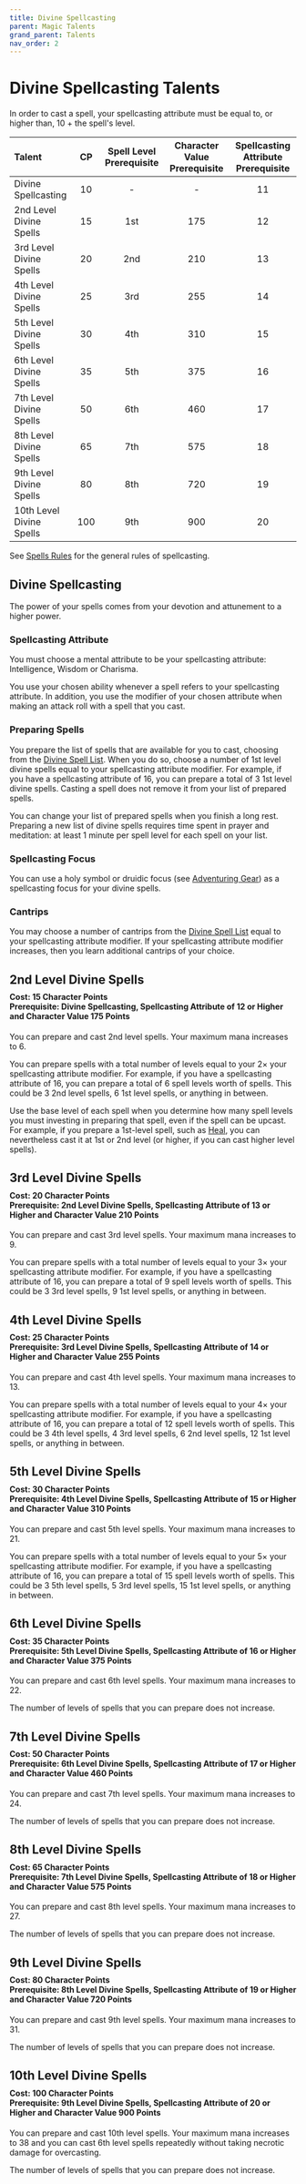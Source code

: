 ```yaml
---
title: Divine Spellcasting
parent: Magic Talents
grand_parent: Talents
nav_order: 2
---
```


# Divine Spellcasting Talents

In order to cast a spell, your spellcasting attribute must be equal to, or higher than, 10 + the spell's level.

| Talent | CP | Spell Level Prerequisite | Character Value Prerequisite | Spellcasting Attribute Prerequisite |
|:-------|:--:|:------------------------:|:----------------------------:|:-----------------------------------:|
| Divine Spellcasting      | 10  | -   | -   | 11 |
| 2nd Level Divine Spells  | 15  | 1st | 175 | 12 |
| 3rd Level Divine Spells  | 20  | 2nd | 210 | 13 |
| 4th Level Divine Spells  | 25  | 3rd | 255 | 14 |
| 5th Level Divine Spells  | 30  | 4th | 310 | 15 |
| 6th Level Divine Spells  | 35  | 5th | 375 | 16 |
| 7th Level Divine Spells  | 50  | 6th | 460 | 17 |
| 8th Level Divine Spells  | 65  | 7th | 575 | 18 |
| 9th Level Divine Spells  | 80  | 8th | 720 | 19 |
| 10th Level Divine Spells | 100 | 9th | 900 | 20 |

See [Spells Rules](https://stormchaserroleplaying.com/stormchaserRPG/Spellcasting/) for the general rules of spellcasting.

## Divine Spellcasting
The power of your spells comes from your devotion and attunement to a higher power.

### Spellcasting Attribute
You must choose a mental attribute to be your spellcasting attribute: Intelligence, Wisdom or Charisma.

You use your chosen ability whenever a spell refers to your spellcasting attribute. In addition, you use the modifier of your chosen attribute when making an attack roll with a spell that you cast.

### Preparing Spells
You prepare the list of spells that are available for you to cast, choosing from the [Divine Spell List](https://stormchaserroleplaying.com/stormchaserRPG/Spells/Lists/Divine/). When you do so, choose a number of 1st level divine spells equal to your spellcasting attribute modifier. For example, if you have a spellcasting attribute of 16, you can prepare a total of 3 1st level divine spells. Casting a spell does not remove it from your list of prepared spells.

You can change your list of prepared spells when you finish a long rest. Preparing a new list of divine spells requires time spent in prayer and meditation: at least 1 minute per spell level for each spell on your list.

### Spellcasting Focus
You can use a holy symbol or druidic focus (see [Adventuring Gear](https://stormchaserroleplaying.com/stormchaserRPG/Equipment/AdventuringGear/)) as a spellcasting focus for your divine spells.

### Cantrips
You may choose a number of cantrips from the [Divine Spell List](https://stormchaserroleplaying.com/stormchaserRPG/Spells/Lists/Divine/) equal to your spellcasting attribute modifier. If your spellcasting attribute modifier increases, then you learn additional cantrips of your choice.

## 2nd Level Divine Spells

<div style="margin-top:-10px;"></div>

#### **Cost:** 15 Character Points<br>**Prerequisite:** Divine Spellcasting, Spellcasting Attribute of 12 or Higher and Character Value 175 Points
You can prepare and cast 2nd level spells. Your maximum mana increases to 6.

You can prepare spells with a total number of levels equal to your 2× your spellcasting attribute modifier. For example, if you have a spellcasting attribute of 16, you can prepare a total of 6 spell levels worth of spells. This could be 3 2nd level spells, 6 1st level spells, or anything in between.

Use the base level of each spell when you determine how many spell levels you must investing in preparing that spell, even if the spell can be upcast. For example, if you prepare a 1st-level spell, such as [Heal](https://stormchaserroleplaying.com/stormchaserRPG/Spells/1/Restoration/#heal), you can nevertheless cast it at 1st or 2nd level (or higher, if you can cast higher level spells).

## 3rd Level Divine Spells

<div style="margin-top:-10px;"></div>

#### **Cost:** 20 Character Points<br>**Prerequisite:** 2nd Level Divine Spells, Spellcasting Attribute of 13 or Higher and Character Value 210 Points
You can prepare and cast 3rd level spells. Your maximum mana increases to 9.

You can prepare spells with a total number of levels equal to your 3× your spellcasting attribute modifier. For example, if you have a spellcasting attribute of 16, you can prepare a total of 9 spell levels worth of spells. This could be 3 3rd level spells, 9 1st level spells, or anything in between.

## 4th Level Divine Spells

<div style="margin-top:-10px;"></div>

#### **Cost:** 25 Character Points<br>**Prerequisite:** 3rd Level Divine Spells, Spellcasting Attribute of 14 or Higher and Character Value 255 Points
You can prepare and cast 4th level spells. Your maximum mana increases to 13.

You can prepare spells with a total number of levels equal to your 4× your spellcasting attribute modifier. For example, if you have a spellcasting attribute of 16, you can prepare a total of 12 spell levels worth of spells. This could be 3 4th level spells, 4 3rd level spells, 6 2nd level spells, 12 1st level spells, or anything in between.

## 5th Level Divine Spells

<div style="margin-top:-10px;"></div>

#### **Cost:** 30 Character Points<br>**Prerequisite:** 4th Level Divine Spells, Spellcasting Attribute of 15 or Higher and Character Value 310 Points
You can prepare and cast 5th level spells. Your maximum mana increases to 21.

You can prepare spells with a total number of levels equal to your 5× your spellcasting attribute modifier. For example, if you have a spellcasting attribute of 16, you can prepare a total of 15 spell levels worth of spells. This could be 3 5th level spells, 5 3rd level spells, 15 1st level spells, or anything in between.

## 6th Level Divine Spells

<div style="margin-top:-10px;"></div>

#### **Cost:** 35 Character Points<br>**Prerequisite:** 5th Level Divine Spells, Spellcasting Attribute of 16 or Higher and Character Value 375 Points
You can prepare and cast 6th level spells. Your maximum mana increases to 22.

The number of levels of spells that you can prepare does not increase.

## 7th Level Divine Spells

<div style="margin-top:-10px;"></div>

#### **Cost:** 50 Character Points<br>**Prerequisite:** 6th Level Divine Spells, Spellcasting Attribute of 17 or Higher and Character Value 460 Points
You can prepare and cast 7th level spells. Your maximum mana increases to 24.

The number of levels of spells that you can prepare does not increase.

## 8th Level Divine Spells

<div style="margin-top:-10px;"></div>

#### **Cost:** 65 Character Points<br>**Prerequisite:** 7th Level Divine Spells, Spellcasting Attribute of 18 or Higher and Character Value 575 Points
You can prepare and cast 8th level spells. Your maximum mana increases to 27.

The number of levels of spells that you can prepare does not increase.

## 9th Level Divine Spells

<div style="margin-top:-10px;"></div>

#### **Cost:** 80 Character Points<br>**Prerequisite:** 8th Level Divine Spells, Spellcasting Attribute of 19 or Higher and Character Value 720 Points
You can prepare and cast 9th level spells. Your maximum mana increases to 31.

The number of levels of spells that you can prepare does not increase.

## 10th Level Divine Spells

<div style="margin-top:-10px;"></div>

#### **Cost:** 100 Character Points<br>**Prerequisite:** 9th Level Divine Spells, Spellcasting Attribute of 20 or Higher and Character Value 900 Points
You can prepare and cast 10th level spells. Your maximum mana increases to 38 and you can cast 6th level spells repeatedly without taking necrotic damage for overcasting.

The number of levels of spells that you can prepare does not increase.
